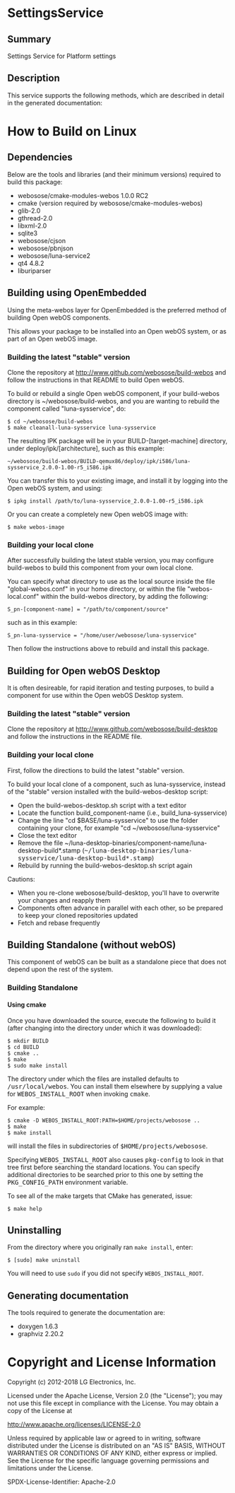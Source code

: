 SettingsService
===============

Summary
-------
Settings Service for Platform settings

Description
-----------
This service supports the following methods, which are described in detail in the generated documentation:  

How to Build on Linux
=====================

## Dependencies

Below are the tools and libraries (and their minimum versions) required to build this package:

* webosose/cmake-modules-webos 1.0.0 RC2
* cmake (version required by webosose/cmake-modules-webos)
* glib-2.0
* gthread-2.0
* libxml-2.0
* sqlite3
* webosose/cjson
* webosose/pbnjson
* webosose/luna-service2
* qt4 4.8.2
* liburiparser

## Building using OpenEmbedded 

Using the meta-webos layer for OpenEmbedded is the preferred method of building Open webOS components.

This allows your package to be installed into an Open webOS system, or as part of an Open webOS image.

### Building the latest "stable" version

Clone the repository at http://www.github.com/webosose/build-webos and follow the instructions in that README to build Open webOS.

To build or rebuild a single Open webOS component, if your build-webos directory is ~/webosose/build-webos, and you are wanting to rebuild the component called "luna-sysservice", do:

    $ cd ~/webosose/build-webos
    $ make cleanall-luna-sysservice luna-sysservice

The resulting IPK package will be in your BUILD-[target-machine] directory, under deploy/ipk/[architecture], such as this example:

    ~/webosose/build-webos/BUILD-qemux86/deploy/ipk/i586/luna-sysservice_2.0.0-1.00-r5_i586.ipk

You can transfer this to your existing image, and install it by logging into the Open webOS system, and using:

    $ ipkg install /path/to/luna-sysservice_2.0.0-1.00-r5_i586.ipk

Or you can create a completely new Open webOS image with:

    $ make webos-image

### Building your local clone

After successfully building the latest stable version, you may configure build-webos to build this component from your own local clone.

You can specify what directory to use as the local source inside the file "global-webos.conf" in your home directory, or within the file "webos-local.conf" within the build-webos directory, by adding the following:

    S_pn-[component-name] = "/path/to/component/source"

such as in this example:

    S_pn-luna-sysservice = "/home/user/webosose/luna-sysservice"

Then follow the instructions above to rebuild and install this package.

## Building for Open webOS Desktop

It is often desireable, for rapid iteration and testing purposes, to build a component for use within the Open webOS Desktop system.

### Building the latest "stable" version

Clone the repository at http://www.github.com/webosose/build-desktop and follow the instructions in the README file.

### Building your local clone

First, follow the directions to build the latest "stable" version.

To build your local clone of a component, such as luna-sysservice, instead of the "stable" version installed with the build-webos-desktop script:

* Open the build-webos-desktop.sh script with a text editor
* Locate the function build_component-name (i.e., build_luna-sysservice)
* Change the line "cd $BASE/luna-sysservice" to use the folder containing your clone, for example "cd ~/webosose/luna-sysservice"
* Close the text editor
* Remove the file ~/luna-desktop-binaries/component-name/luna-desktop-build*.stamp (<tt>~/luna-desktop-binaries/luna-sysservice/luna-desktop-build*.stamp</tt>)
* Rebuild by running the build-webos-desktop.sh script again

Cautions:

* When you re-clone webosose/build-desktop, you'll have to overwrite your changes and reapply them
* Components often advance in parallel with each other, so be prepared to keep your cloned repositories updated
* Fetch and rebase frequently

## Building Standalone (without webOS)

This component of webOS can be built as a standalone piece that does not depend upon the rest of the system. 

### Building Standalone

#### Using cmake

Once you have downloaded the source, execute the following to build it (after changing into the directory under which it was downloaded):

    $ mkdir BUILD
    $ cd BUILD
    $ cmake ..
    $ make
    $ sudo make install

The directory under which the files are installed defaults to <tt>/usr/local/webos</tt>.
You can install them elsewhere by supplying a value for <tt>WEBOS_INSTALL_ROOT</tt> when invoking <tt>cmake</tt>. 

For example:

    $ cmake -D WEBOS_INSTALL_ROOT:PATH=$HOME/projects/webosose ..
    $ make
    $ make install

will install the files in subdirectories of <tt>$HOME/projects/webosose</tt>.

Specifying <tt>WEBOS_INSTALL_ROOT</tt> also causes <tt>pkg-config</tt> to look in that tree first before searching the standard locations.
You can specify additional directories to be searched prior to this one by setting the <tt>PKG_CONFIG_PATH</tt> environment variable.

To see all of the make targets that CMake has generated, issue:

    $ make help
    
## Uninstalling

From the directory where you originally ran `make install`, enter:

    $ [sudo] make uninstall

You will need to use `sudo` if you did not specify `WEBOS_INSTALL_ROOT`.

## Generating documentation

The tools required to generate the documentation are:

* doxygen 1.6.3
* graphviz 2.20.2

# Copyright and License Information

Copyright (c) 2012-2018 LG Electronics, Inc.

Licensed under the Apache License, Version 2.0 (the "License");
you may not use this file except in compliance with the License.
You may obtain a copy of the License at

http://www.apache.org/licenses/LICENSE-2.0

Unless required by applicable law or agreed to in writing, software
distributed under the License is distributed on an "AS IS" BASIS,
WITHOUT WARRANTIES OR CONDITIONS OF ANY KIND, either express or implied.
See the License for the specific language governing permissions and
limitations under the License.

SPDX-License-Identifier: Apache-2.0
